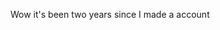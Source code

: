 Wow it's been two years since I made a account

<!---
TheMemoryCore/TheMemoryCore is a ✨ special ✨ repository because its `README.md` (this file) appears on your GitHub profile.
You can click the Preview link to take a look at your changes.
--->
